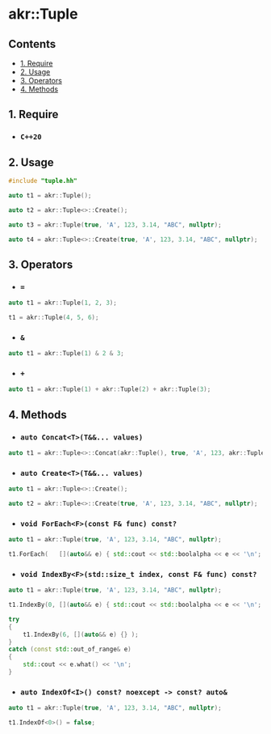 # **akr::Tuple**

## **Contents**

  - [1. Require](#1-require)
  - [2. Usage](#2-usage)
  - [3. Operators](#3-operators)
  - [4. Methods](#4-methods)

## **1. Require**
* ### `C++20`

## **2. Usage**
```c++
#include "tuple.hh"

auto t1 = akr::Tuple();

auto t2 = akr::Tuple<>::Create();

auto t3 = akr::Tuple(true, 'A', 123, 3.14, "ABC", nullptr);

auto t4 = akr::Tuple<>::Create(true, 'A', 123, 3.14, "ABC", nullptr);
```

## **3. Operators**
* ### **`=`**
```c++
auto t1 = akr::Tuple(1, 2, 3);

t1 = akr::Tuple(4, 5, 6);
```

* ### **`&`**
```c++
auto t1 = akr::Tuple(1) & 2 & 3;
```

* ### **`+`**
```c++
auto t1 = akr::Tuple(1) + akr::Tuple(2) + akr::Tuple(3);
```

## **4. Methods**
* ### **`auto Concat<T>(T&&... values)`**
```c++
auto t1 = akr::Tuple<>::Concat(akr::Tuple(), true, 'A', 123, akr::Tuple(3.14, "ABC"), nullptr);
```

* ### **`auto Create<T>(T&&... values)`**
```c++
auto t1 = akr::Tuple<>::Create();

auto t2 = akr::Tuple<>::Create(true, 'A', 123, 3.14, "ABC", nullptr);
```

* ### **`void ForEach<F>(const F& func) const?`**
```c++
auto t1 = akr::Tuple(true, 'A', 123, 3.14, "ABC", nullptr);

t1.ForEach(   [](auto&& e) { std::cout << std::boolalpha << e << '\n'; });
```

* ### **`void IndexBy<F>(std::size_t index, const F& func) const?`**
```c++
auto t1 = akr::Tuple(true, 'A', 123, 3.14, "ABC", nullptr);

t1.IndexBy(0, [](auto&& e) { std::cout << std::boolalpha << e << '\n'; });

try
{
    t1.IndexBy(6, [](auto&& e) {} );
}
catch (const std::out_of_range& e)
{
    std::cout << e.what() << '\n';
}
```

* ### **`auto IndexOf<I>() const? noexcept -> const? auto&`**
```c++
auto t1 = akr::Tuple(true, 'A', 123, 3.14, "ABC", nullptr);

t1.IndexOf<0>() = false;
```
